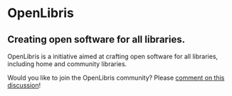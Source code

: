 # OpenLibris

## Creating open software for all libraries.

OpenLibris is a initiative aimed at crafting open software for all libraries, including home and community libraries.

Would you like to join the OpenLibris community? Please [comment on this discussion](https://github.com/orgs/openlibris/discussions/1)!
